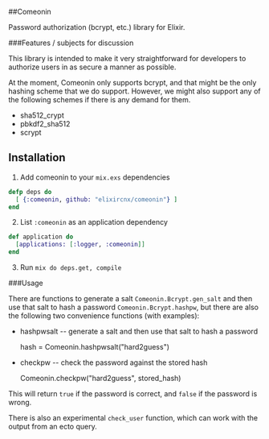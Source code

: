 ##Comeonin

Password authorization (bcrypt, etc.) library for Elixir.

###Features / subjects for discussion

This library is intended to make it very straightforward for developers
to authorize users in as secure a manner as possible.

At the moment, Comeonin only supports bcrypt, and that might be the
only hashing scheme that we do support. However, we might also support
any of the following schemes if there is any demand for them.

* sha512_crypt
* pbkdf2_sha512
* scrypt

## Installation

1. Add comeonin to your `mix.exs` dependencies

  ```elixir
  defp deps do
    [ {:comeonin, github: "elixircnx/comeonin"} ]
  end
  ```

2. List `:comeonin` as an application dependency

  ```elixir
  def application do
    [applications: [:logger, :comeonin]]
  end
  ```

3. Run `mix do deps.get, compile`

###Usage

There are functions to generate a salt `Comeonin.Bcrypt.gen_salt`
and then use that salt to hash a password `Comeonin.Bcrypt.hashpw`, but there are
also the following two convenience functions (with examples):

* hashpwsalt -- generate a salt and then use that salt to hash a password

    hash = Comeonin.hashpwsalt("hard2guess")

* checkpw -- check the password against the stored hash

    Comeonin.checkpw("hard2guess", stored_hash)

This will return `true` if the password is correct, and `false` if
the password is wrong.

There is also an experimental `check_user` function, which can work
with the output from an ecto query.
